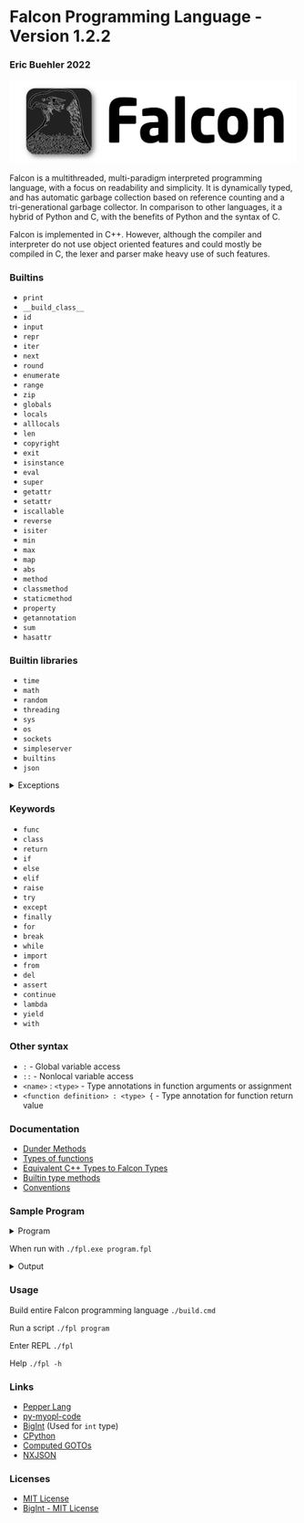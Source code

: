 # Falcon Programming Language - Version 1.2.2
### Eric Buehler 2022 ###

<img src="logo.png"/>

Falcon is a multithreaded, multi-paradigm interpreted programming language, with a focus on readability and simplicity. It is dynamically typed, and has automatic garbage collection based on reference counting and a tri-generational garbage collector. In comparison to other languages, it a hybrid of Python and C, with the benefits of Python and the syntax of C.

Falcon is implemented in C++. However, although the compiler and interpreter do not use object oriented features and could mostly be compiled in C, the lexer and parser make heavy use of such features.

### Builtins ###
- ```print```
- ```__build_class__```
- ```id```
- ```input```
- ```repr```
- ```iter```
- ```next```
- ```round```
- ```enumerate```
- ```range```
- ```zip```
- ```globals```
- ```locals```
- ```alllocals```
- ```len```
- ```copyright```
- ```exit```
- ```isinstance```
- ```eval```
- ```super```
- ```getattr```
- ```setattr```
- ```iscallable```
- ```reverse```
- ```isiter```
- ```min```
- ```max```
- ```map```
- ```abs```
- ```method```
- ```classmethod```
- ```staticmethod```
- ```property```
- ```getannotation```
- ```sum```
- ```hasattr```

### Builtin libraries ###
- ```time```
- ```math```
- ```random```
- ```threading```
- ```sys```
- ```os```
- ```sockets```
- ```simpleserver```
- ```builtins```
- ```json```

<details>
<summary>Exceptions</summary>

- ```Exception```
- ```TypeError```
- ```ValueError```
- ```AttributeError```
- ```KeyError```
- ```NameError```
- ```IndexError```
- ```MemoryError```
- ```RecursionError```
- ```StopIteration```
- ```FileNotFoundError```
- ```InvalidOperationError```
- ```ImportError```
- ```KeyboardInterrupt```
- ```AssertionError```
- ```ZeroDivisionError```
    
</details>    

### Keywords ###
- ```func```
- ```class```
- ```return```
- ```if```
- ```else```
- ```elif```
- ```raise```
- ```try```
- ```except```
- ```finally```
- ```for```
- ```break```
- ```while```
- ```import```
- ```from```
- ```del```
- ```assert```
- ```continue```
- ```lambda```
- ```yield```
- ```with```

### Other syntax ###
- ```:``` - Global variable access
- ```::``` - Nonlocal variable access
- ```<name>``` : ```<type>``` - Type annotations in function arguments or assignment
- ```<function definition> : <type> {``` - Type annotation for function return value

### Documentation ##
- [Dunder Methods](https://github.com/EricLBuehler/Falcon-Programming-Language/blob/main/docs/DUNDER_METHODS.md)
- [Types of functions](https://github.com/EricLBuehler/Falcon-Programming-Language/blob/main/docs/FUNCTIONS.md)
- [Equivalent C++ Types to Falcon Types](https://github.com/EricLBuehler/Falcon-Programming-Language/blob/main/docs/TYPE_CPPBASE.md)
- [Builtin type methods](https://github.com/EricLBuehler/Falcon-Programming-Language/blob/main/docs/TYPE_DOCS.md)
- [Conventions](https://github.com/EricLBuehler/Falcon-Programming-Language/blob/main/docs/CONVENTIONS.md)

### Sample Program ###

<details>
<summary>Program</summary>

```js
m="Placeholder value"

class Falcon{
    var=m
    func sound(self){
        print("Sound!")
    }
}


class Peregrine(Falcon){
    var=m
    func __new__(self){
        print("__new__ called")
        return super(self).__new__(self)
    }
    func __init__(self){
        print(self)
    }
    func f(self){
        print(self.var)
    }
}

x=Peregrine()

y=Peregrine()

a=Peregrine.var
x.var=5
y.var="Value"
b=x.var

x.f()
y.f()

x.sound()

print(x.__bases__)

func f(x,c="A"){
    print("Function f says: ","")
    print(c)
}

f(1)



dictionary={1:[1,2,3], 2:{1:"A"}, "Hello":"World", [123]:2}

l=list(1,2,3,4,5)

x=object()
y=object()


true = x == y
maybe = x is y
same = x is x
print(500==500)


print("Done")

print(l[3])
print(dictionary[[123]])


try{
    if 500 is 200{
        raise Exception("500 is not the same object as 200")
    }
    elif 500 is 500{
        raise TypeError("500 is not the same object as 200, but is the same as 500")
    }
    else{
        raise NameError("Else condition reached")
    }
}
except Exception e{
    print(e)
}

i=0

func x(){
    i=i+1

    print(i)
    if (i==3){
        raise ValueError("I is 50!")
    }
    x()
}

try{
    x()
}
except Exception e{
    print(e)
}

val=2
print(val.__mul__(5))

func fib(n){
    if (n<=1){
        return n
    }
    else{
        return fib(n-1)+fib(n-2)
    }
}

print(fib(10))

pi=238649.2131693410000000
x=pi*100
print(str(pi))
print(int("1234"))
print(float("10.222"))

for n in [10,20,30]{
    print(n)
}

i=0
while i<10{
    print(i)
    i+=1
}

print(True and False)
print(True or False)
print(not 1==1)

print(100^2)
print(100^2*3)
print(100^6)
```

</details>

When run with ```./fpl.exe program.fpl```

<details>
<summary>Output</summary>

```
__new__ called        
<Peregrine @ 0xba7a98>
__new__ called        
<Peregrine @ 0xba7b40>
5
Value
Sound!
[<class 'Falcon'>, <class 'object'>]
Function f says:  
A
True
Done
4
2
500 is not the same object as 200, but is the same as 500
1
2
3
I is 50!
10
55
238649.213169341
1234
10.222
10
20
30
False
True
False
102
98
98
```

</details>

### Usage ###
Build entire Falcon programming language
```./build.cmd```

Run a script
```./fpl program```

Enter REPL
```./fpl```

Help
```./fpl -h```

### Links ###
- <a href='https://github.com/dannyvankooten/pepper-lang'>Pepper Lang</a>
- <a href='https://github.com/davidcallanan/py-myopl-code'>py-myopl-code</a>
- <a href='https://github.com/faheel/BigInt'>BigInt</a> (Used for ```int``` type)
- <a href='https://github.com/python/cpython'>CPython</a>
- <a href='https://eli.thegreenplace.net/2012/07/12/computed-goto-for-efficient-dispatch-tables'>Computed GOTOs</a>
- <a href='https://github.com/thestr4ng3r/nxjson'>NXJSON</a>

### Licenses ###
- [MIT License](LICENSE)
- [BigInt - MIT License](https://github.com/EricLBuehler/Falcon-Programming-Language/blob/main/object/BigInt.hpp)
